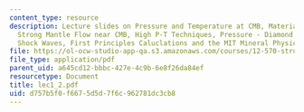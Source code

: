 ```yaml
---
content_type: resource
description: Lecture slides on Pressure and Temperature at CMB, Materials at CMB,
  Strong Mantle Flow near CMB, High P-T Techniques, Pressure - Diamond Anvil Cells,
  Shock Waves, First Principles Caluclations and the MIT Mineral Physics Lab.
file: https://ol-ocw-studio-app-qa.s3.amazonaws.com/courses/12-570-structure-and-dynamics-of-the-cmb-region-spring-2004/d757b5f0f6675d5d7f6c962781dc3cb8_lec1_2.pdf
file_type: application/pdf
parent_uid: a645cd12-bbbc-427e-4c9b-6e8f26da84ef
resourcetype: Document
title: lec1_2.pdf
uid: d757b5f0-f667-5d5d-7f6c-962781dc3cb8
---
```

